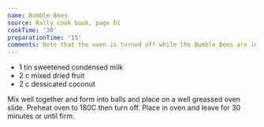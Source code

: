 ```yaml
---
name: Bumble Bees
source: Rally cook book, page 61
cookTime: '30'
preparationTime: '15'
comments: Note that the oven is turned off while the Bumble Bees are in there.
---
```


* 1 tin sweetened condensed milk
* 2 c mixed dried fruit
* 2 c dessicated coconut

Mix well together and form into balls and place on a well greassed oven slide.  Preheat oven to 180C then turn off.  Place in oven and leave for 30 minutes or until firm.

